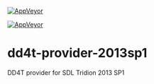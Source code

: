 [![AppVeyor](https://ci.appveyor.com/api/projects/status/github/dd4t/DD4T.Providers.SDLTridion2013sp1?branch=master&svg=true&passingText=master)](https://ci.appveyor.com/project/DD4T/dd4t-providers-sdltridion2013sp1)

[![AppVeyor](https://ci.appveyor.com/api/projects/status/github/dd4t/DD4T.Providers.SDLTridion2013sp1?branch=develop&svg=true&passingText=develop)](https://ci.appveyor.com/project/DD4T/dd4t-providers-sdltridion2013sp1)

# dd4t-provider-2013sp1
DD4T provider for SDL Tridion 2013 SP1
